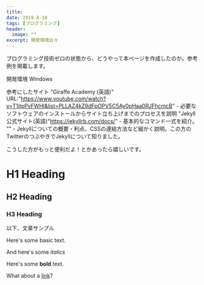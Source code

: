 ```yaml
---
title:
date: 2019-8-10
tags: [プログラミング]
header:
  image: ""
excerpt: 開発環境云々
---
```


プログラミング技術ゼロの状態から、どうやって本ページを作成したのか。参考例を掲載します。

開発環境
Windows

参考にしたサイト
"Giraffe Academy (英語)" URL:"https://www.youtube.com/watch?v=T1itpPvFWHI&list=PLLAZ4kZ9dFpOPV5C5Ay0pHaa0RJFhcmcB"  - 必要なソフトウェアのインストールからサイト立ち上げまでのプロセスを説明
"Jekyll 公式サイト(英語)"https://jekyllrb.com/docs/" - 基本的なコマンド一式を紹介。
"" - Jekyllについての概要・利点、CSSの連結方法など細かく説明。この方のTwitterのつぶやきでJekyllについて知りました。




こうした方がもっと便利だよ！とかあったら嬉しいです。

# H1 Heading

## H2 Heading

### H3 Heading

以下、文章サンプル

Here's some basic text.

And here's some *italics*

Here's some **bold** text.

What about a [link](https://github.com/dataoptimal)?
